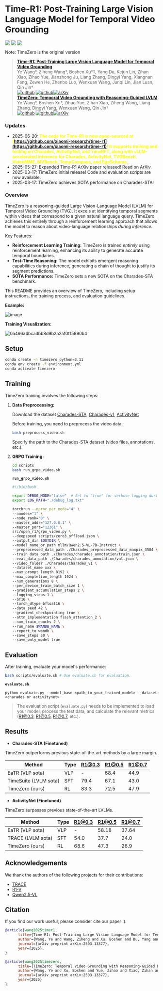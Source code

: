 # Time-R1: Post-Training Large Vision Language Model for Temporal Video Grounding

<div style='display:flex; gap: 0.25rem; '>
  <a href='https://arxiv.org/abs/2503.13377'><img src='https://img.shields.io/badge/Paper-PDF-red'></a>
  <a href='https://huggingface.co/wwwyyy/TimeZero-Charades-7B'><img src='https://img.shields.io/badge/%F0%9F%A4%97%20Hugging%20Face-Charades-blue'></a>
  <a href='https://huggingface.co/wwwyyy/TimeZero-ActivityNet-7B'><img src='https://img.shields.io/badge/%F0%9F%A4%97%20Hugging%20Face-ActivityNet-blue'></a>
</div>



Note: TimeZero is the original version
> [**Time-R1: Post-Training Large Vision Language Model for Temporal Video Grounding**](https://arxiv.org/abs/2503.13377v2) <br>
> Ye Wang*, Ziheng Wang*, Boshen Xu*‡, Yang Du, Kejun Lin, Zihan Xiao, Zihao Yue, Jianzhong Ju, Liang Zhang, Dingyi Yang, Xiangnan Fang, Zewen He, Zhenbo Luo, Wenxuan Wang, Junqi Lin, Jian Luan, Qin Jin† <br>
[![github](https://img.shields.io/badge/-Github-black?logo=github)](https://github.com/xiaomi-research/Time-R1) [![github](https://img.shields.io/github/stars/xiaomi-research/Time-R1.svg?style=social)](https://github.com/xiaomi-research/Time-R1)[![arXiv](https://img.shields.io/badge/Arxiv-2503.13377v2-b31b1b.svg?logo=arXiv)](https://arxiv.org/abs/2503.13377v2) <br>
> [**TimeZero: Temporal Video Grounding with Reasoning-Guided LVLM**](https://arxiv.org/abs/2503.13377v1) <br>
> Ye Wang*, Boshen Xu*, Zihao Yue, Zihan Xiao, Ziheng Wang, Liang Zhang, Dingyi Yang, Wenxuan Wang, Qin Jin† <br>
[![github](https://img.shields.io/badge/-Github-black?logo=github)](https://github.com/www-Ye/Time-R1) [![github](https://img.shields.io/github/stars/www-Ye/Time-R1.svg?style=social)](https://github.com/www-Ye/Time-R1)[![arXiv](https://img.shields.io/badge/Arxiv-2503.13377v1-b31b1b.svg?logo=arXiv)](https://arxiv.org/abs/2503.13377v1) <br>
    

### Updates

- 2025-06-20: <span style="color:yellow"><strong>The code for Time-R1 is now open-sourced at [https://github.com/xiaomi-research/time-r1](https://github.com/xiaomi-research/time-r1)! It supports training and testing on Charades, ActivityNet, and TimeRFT, along with vLLM-accelerated inference for Charades, ActivityNet, TVGBench, VideoMME, MVBench, TempCompass, and EgoSchema.</strong></span>
- 2025-05-27: Expanded Time-R1 ArXiv paper released! Read on [ArXiv](https://arxiv.org/abs/2503.13377).
- 2025-03-17: TimeZero initial release! Code and evaluation scripts are now available.
- 2025-03-17: TimeZero achieves SOTA performance on Charades-STA!

### Overview

TimeZero is a reasoning-guided Large Vision-Language Model (LVLM) for Temporal Video Grounding (TVG). It excels at identifying temporal segments within videos that correspond to a given natural language query.  TimeZero achieves this entirely through a reinforcement learning approach that allows the model to reason about video-language relationships *during inference*.

Key Features:

*   **Reinforcement Learning Training:** TimeZero is trained *entirely* using reinforcement learning, enhancing its ability to generate accurate temporal boundaries.
*   **Test-Time Reasoning:** The model exhibits emergent reasoning capabilities during inference, generating a chain of thought to justify its segment predictions.
*   **SOTA Performance:** TimeZero sets a new SOTA on the Charades-STA benchmark.


This README provides an overview of TimeZero, including setup instructions, the training process, and evaluation guidelines.

**Example:**

![image](https://github.com/user-attachments/assets/f5ac9e6b-58f5-41e9-878d-a5ae5045b155)


**Training Visualization:**

![0a466a4bca3bb8d9b2a2af0f15890b4](https://github.com/user-attachments/assets/df1c35f5-8c30-400b-bce6-14e1f766752c)

## Setup

```bash
conda create -n timezero python=3.11
conda env create -f environment.yml
conda activate timezero
```

## Training

TimeZero training involves the following steps:

1.  **Data Preprocessing:**

    Download the dataset [Charades-STA](https://github.com/jiyanggao/TALL#charades-sta-anno-download), [Charades-v1](https://huggingface.co/datasets/HuggingFaceM4/charades), [ActivityNet](https://cs.stanford.edu/people/ranjaykrishna/densevid/)

    Before training, you need to preprocess the video data.

    ```bash
    bash preprocess_video.sh
    ```
    Specify the path to the Charades-STA dataset (video files, annotations, etc.).

3.  **GRPO Training:**

    ```bash
    cd scripts
    bash run_grpo_video.sh
    ```

    **`run_grpo_video.sh`**

    ```bash
    #!/bin/bash
    
    export DEBUG_MODE="false"  # Set to "true" for verbose logging during training.
    export LOG_PATH="./debug_log.txt"
    
    torchrun --nproc_per_node="4" \
    --nnodes="1" \
    --node_rank="0" \
    --master_addr="127.0.0.1" \
    --master_port="12361" \
    src/open_r1/grpo_video.py \
    --deepspeed scripts/zero3_offload.json \
    --output_dir $OUTDIR \
    --model_name_or_path mllm/Qwen2.5-VL-7B-Instruct \
    --preprocessed_data_path ./Charades_preprocessed_data_maxpix_3584 \
    --train_data_path ./Charades/charades_annotation/train.json \
    --eval_data_path ./Charades/charades_annotation/val.json \
    --video_folder ./Charades/Charades_v1 \
    --dataset_name xxx \
    --max_prompt_length 8192 \
    --max_completion_length 1024 \
    --num_generations 8 \
    --per_device_train_batch_size 1 \
    --gradient_accumulation_steps 2 \
    --logging_steps 1 \
    --bf16 \
    --torch_dtype bfloat16 \
    --data_seed 42 \
    --gradient_checkpointing true \
    --attn_implementation flash_attention_2 \
    --num_train_epochs 2 \
    --run_name $WANDB_NAME \
    --report_to wandb \
    --save_steps 50 \
    --save_only_model true
    ```

## Evaluation

After training, evaluate your model's performance:

```bash
bash scripts/evaluate.sh # Use evaluate.sh for evaluation.
```
**`evaluate.sh`**
```
python evaluate.py --model_base <path_to_your_trained_model> --dataset <charades or activitynet>
```

> The evaluation script (`evaluate.py`) needs to be implemented to load your model, process the test data, and calculate the relevant metrics (R1@0.3, R1@0.5, R1@0.7, etc.).

## Results

-   **Charades-STA (Finetuned)**

TimeZero outperforms previous state-of-the-art methods by a large margin. 

| Method                | Type | R1@0.3 | R1@0.5 | R1@0.7 |
| --------------------- | ---- | ------ | ------ | ------ |
| EaTR (VLP sota)       | VLP  | -      | 68.4   | 44.9   |
| TimeSuite (LVLM sota) | SFT  | 79.4   | 67.1   | 43.0   |
| TimeZero (ours)       | RL   | 83.3   | 72.5   | 47.9   |

-   **ActivityNet (Finetuned)**

TimeZero surpasses previous state-of-the-art LVLMs. 

| Method            | Type | R1@0.3 | R1@0.5 | R1@0.7 |
| ----------------- | ---- | ------ | ------ | ------ |
| EaTR (VLP sota)   | VLP  | -      | 58.18  | 37.64  |
| TRACE (LVLM sota) | SFT  | 54.0   | 37.7   | 24.0   |
| TimeZero (ours)   | RL   | 68.6   | 47.3   | 26.9   |

## Acknowledgements

We thank the authors of the following projects for their contributions:

*   [TRACE](https://github.com/gyxxyg/TRACE)
*    [R1-V](https://github.com/Deep-Agent/R1-V)
*   [Qwen2.5-VL](https://github.com/QwenLM/Qwen2.5-VL)

## Citation


If you find our work useful, please consider cite our paper :).


```bibtex
@article{wang2025timer1,
      title={Time-R1: Post-Training Large Vision Language Model for Temporal Video Grounding}, 
      author={Wang, Ye and Wang, Ziheng and Xu, Boshen and Du, Yang and Lin, Kejun and Xiao, Zihan and Yue, Zihao and Ju, Jianzhong and Zhang, Liang and Yang, Dingyi and Fang, Xiangnan and He, Zewen and Luo, Zhenbo and Wang, Wenxuan and Lin, Junqi and Luan, Jian and Jin, Qin},
      journal={arXiv preprint arXiv:2503.13377},
      year={2025},
}
```

```bibtex
@article{wang2025timezero,
      title={TimeZero: Temporal Video Grounding with Reasoning-Guided LVLM},
      author={Wang, Ye and Xu, Boshen and Yue, Zihao and Xiao, Zihan and Wang, Ziheng and Zhang, Liang and Yang, Dingyi and Wang, Wenxuan and Jin, Qin},
      journal={arXiv preprint arXiv:2503.13377},
      year={2025}
}
```